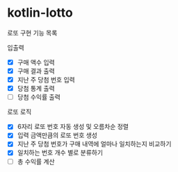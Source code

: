# kotlin-lotto

로또 구현 기능 목록

입출력

- [x] 구매 액수 입력
- [x] 구매 결과 출력
- [x] 지난 주 당첨 번호 입력
- [x] 당첨 통계 출력
- [ ] 당첨 수익률 출력

로또 로직

- [x] 6자리 로또 번호 자동 생성 및 오름차순 정렬
- [x] 입력 금액만큼의 로또 번호 생성
- [x] 지난 주 당첨 번호가 구매 내역에 얼마나 일치하는지 비교하기
- [x] 일치하는 번호 개수 별로 분류하기
- [ ] 총 수익률 계산